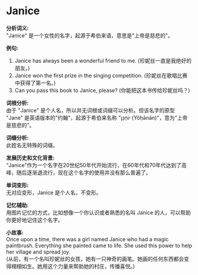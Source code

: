 # Janice

**分析词义:**  
"Janice" 是一个女性的名字，起源于希伯来语，意思是"上帝是慈悲的"。

  

**例句:**

  

1.  Janice has always been a wonderful friend to me. (珍妮丝一直是我绝好的朋友。)
2.  Janice won the first prize in the singing competition. (珍妮丝在歌唱比赛中获得了第一名。)
3.  Can you pass this book to Janice, please? (你能把这本书传给珍妮丝吗？)

  

**词根分析:**  
由于 "Janice" 是个人名，所以并无词根或词缀可以分析。但该名字的原型 "Jane" 是英语版本的"约翰"，起源于希伯来名称 "יוֹחָנָן (Yôḥānān)"，意为"上帝是慈悲的"。

  

**词缀分析:**  
此姓名无特殊的词缀。

  

**发展历史和文化背景:**  
“Janice”作为一个名字在20世纪50年代开始流行，在60年代和70年代达到了高峰，随后逐渐退流行，现在这个名字的使用并没有那么普遍了。

  

**单词变形:**  
无对应变形，Janice 是个人名，不变形。

  

**记忆辅助:**  
用图片记忆的方式，比如想像一个你认识或者熟悉的名叫 Janice 的人，可以帮助你更好地记住这个名字。

  

**小故事:**  
Once upon a time, there was a girl named Janice who had a magic paintbrush. Everything she painted came to life. She used this power to help her village and spread joy.  
(从前，有一个名叫珍妮丝的女孩，她有一只神奇的画笔。她画的任何东西都会变得栩栩如生。她用这个力量来帮助她的村庄，传播喜悦。)
